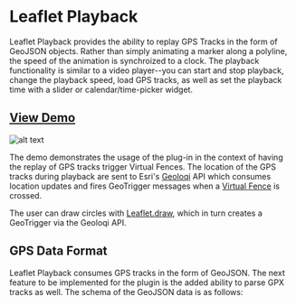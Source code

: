 # Leaflet Playback

Leaflet Playback provides the ability to replay GPS Tracks in the form of GeoJSON objects. Rather than simply animating a marker along a polyline, the speed of the animation is synchroized to a clock. The playback functionality is similar to a video player--you can start and stop playback, change the playback speed, load GPS tracks, as well as set the playback time with a slider or calendar/time-picker widget.

## [View Demo](http://leafletplayback.theoutpost.io)

![alt text](https://raw.github.com/hallahan/LeafletPlayback/master/docs/screenshots/readme.png)

The demo demonstrates the usage of the plug-in in the context of having the replay of GPS tracks trigger Virtual Fences. The location of the GPS tracks during playback are sent to Esri's [Geoloqi](https://geoloqi.com/) API which consumes location updates and fires GeoTrigger messages when a [Virtual Fence](http://en.wikipedia.org/wiki/Geo-fence) is crossed.

The user can draw circles with [Leaflet.draw](https://github.com/Leaflet/Leaflet.draw), which in turn creates a GeoTrigger via the Geoloqi API.

## GPS Data Format

Leaflet Playback consumes GPS tracks in the form of GeoJSON. The next feature to be implemented for the plugin is the added ability to parse GPX tracks as well. The schema of the GeoJSON data is as follows: 



